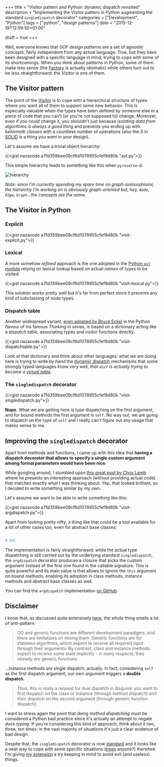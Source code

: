 +++
title = "Visitor pattern and Python: dynamic dispatch revisited"
description = "Implementing the Visitor pattern in Python augmenting the standard `singledispatch` decorator"
categories = ["Development", "Python"]
tags = ["python", "design patterns"]
date = "2015-12-19T12:59:50+01:00"

draft = true
+++

Well, everyone knows that *GOF design patterns* are a set of agnostic concepts, fairly independent from any actual
language. True, but they have been designed with a specific language in mind, trying to cope with some of its
shortcomings.
When you think about patterns in Python, some of them make less sense (the [Factory][factory-pattern] is actually
idiomatic) while others turn out to be less straightforward: the *Visitor* is one of them.

## The Visitor pattern

The point of the [Visitor][visitor-pattern] is to cope with a hierarchical structure of types where you want all of them
to support some new behavior. This is especially valuable when the types have been defined by someone else in a piece of
code that you can't (or you're not supposed to) change. Moreover, even if you *could* change it, you *shouldn't* just
because *isolating data from algorithms is always a good thing* and prevents you ending up with *behemoth classes* with
a countless number of operations (also the *S* in [SOLID][SOLID] is a thing *you want* in your design).

Let's assume we have a trivial object hierarchy:

{{<gist nazavode a7fd359bee09cf6d1078955cfef9d80b "ast.py">}}

This simple hierarchy leads to something like this when `pyreverse`-d:

![hierarchy](/images/visitor-ast-hierarchy.png)

*Note: since I'm currently spending my spare time on graph isomorphisms, the hierarchy I'm working on is obviously
graph-oriented but, hey, `Node`, `Edge`, `Graph`...the concepts are the same.*

## The Visitor in Python

### Explicit

{{<gist nazavode a7fd359bee09cf6d1078955cfef9d80b "visit-explicit.py">}}

### Lexical

A more somehow *refined* approach is the one adopted in the [Python `ast` module][visitor-python-ast] relying
on lexical lookup based on actual *names* of types to be visited:

{{<gist nazavode a7fd359bee09cf6d1078955cfef9d80b "visit-lexical.py">}}

This solution works pretty well but it's far from perfect since it prevents any kind of subclassing of node types.

### Dispatch table

Another widespread variant, [even adopted by Bruce Eckel][visitor-python-eckel] in the Python flavour of his famous
*Thinking in* series, is based on a dictionary acting like a *dispatch table*, associating types and visitor functions
directly:

{{<gist nazavode a7fd359bee09cf6d1078955cfef9d80b "visit-dispatchtable.py">}}

Look at that dictionary and think about other languages: what we are doing here is trying to write *by hand*
the [dynamic dispatch][dynamic-dispatch] mechanisms that some strongly typed languages know very well,
 *that `dict` is actually trying to become a [virtual table][cpp-vtable]*.


### The `singledispatch` decorator

{{<gist nazavode a7fd359bee09cf6d1078955cfef9d80b "visit-singledispatch.py">}}

**Nope.** What we are getting here is type dispatching on the first argument, and for bound methods the first argument
is `self`. No way out, we are going to dispatch on the type of `self` and I really can't figure out any usage that makes
sense to me.

## Improving the `singledispatch` decorator

Apart from methods and functions, I came up with this idea that **having a dispatch decorator that allows to specify a
single custom argument among formal parameters would have been nice**.

While googling around, I stumbled upon [this great post by Chris Lamb][chris-lamb-dispatchon] where he presents an
interesting approach (without providing actual code) that matches exactly what I was thinking about. Yep, that looked
brilliant, so I decided to write something similar by my own.

Let's assume we want to be able to write something like this:

{{<gist nazavode a7fd359bee09cf6d1078955cfef9d80b "visit-argdispatch.py">}}

Apart from looking pretty nifty, a thing like that could be a tool available for a lot of other cases too, even for
abstract base classes:

```python

# ABC

```

The implementation is fairly straightforward: while the actual type dispatching is still carried out by the underlying
standard `singledispatch`, the `argdispatch` decorator produces a closure that picks the custom argument instead of the
first one found in the callable signature. This is quite powerful and its main value is that allows to ignore the
`this` argument on bound methods, enabling its adoption in class methods, instance methods and abstract base classes as
well.

You can find the `argdispatch` implementation [on GitHub][argdispatch-github].

## Disclaimer

I know that, as discussed quite extensively [here][abc-support], the whole thing smells a lot of anti-pattern:

> OO and generic functions are different development paradigms,
> and there are limitations on mixing them. Generic functions are for
> stateless algorithms, which expect to receive all required input
> through their arguments. By contrast, class and instance methods
> expect to receive some state implicitly - in many respects, they
> *already are* generic functions.

...instance methods *are* single dispatch, actually. In fact, considering `self` as the first dispatch argument, our own
argument triggers a **double dispatch**.

> Thus, this is really a request for dual dispatch in disguise: you want
> to first dispatch on the class or instance (through method dispatch)
> and *then* dispatch on the second argument (through generic function
> dispatch).

I want to stress again the point that doing *method dispatching* must be considered a Python bad practice since it's
actually an attempt to negate *duck typing*. If you're considering this kind of approach, think about it two, three,
*ten times*: in the vast majority of situations it's just a clear evidence of bad design.

Despite that, the `singledispatch` decorator is now [standard][singledispatch] and it looks like a neat way to cope with
some specific situations ([trees](https://en.wikipedia.org/wiki/Abstract_syntax_tree) anyone?) therefore I'm giving
[my extension][argdispatch-github] a try keeping in mind to avoid evil (and useless) things.

[factory-pattern]: https://sourcemaking.com/design_patterns/factory_method
[visitor-pattern]: https://sourcemaking.com/design_patterns/visitor
[SOLID]: https://en.wikipedia.org/wiki/SOLID_(object-oriented_design)
[cpp-vtable]: https://en.wikipedia.org/wiki/Virtual_method_table
[dynamic-dispatch]: https://en.wikipedia.org/wiki/Dynamic_dispatch
[multiple-dispatch]: https://en.wikipedia.org/wiki/Multiple_dispatch
[visitor-python-eckel]: http://python-3-patterns-idioms-test.readthedocs.org/en/latest/Visitor.html
[visitor-python-ast]: https://docs.python.org/3.5/library/ast.html#ast.NodeVisitor
[abc-support]: http://code.activestate.com/lists/python-dev/122554/
[dict-dispatch]: http://codereview.stackexchange.com/questions/7433/dictionary-based-dispatch-in-python-with-multiple-parameters
[chris-lamb-dispatchon]: https://chris-lamb.co.uk/posts/visitor-pattern-in-python
[singledispatch]: https://docs.python.org/3/library/functools.html#functools.singledispatch
[argdispatch-github]: https://github.com/nazavode/argdispatch
